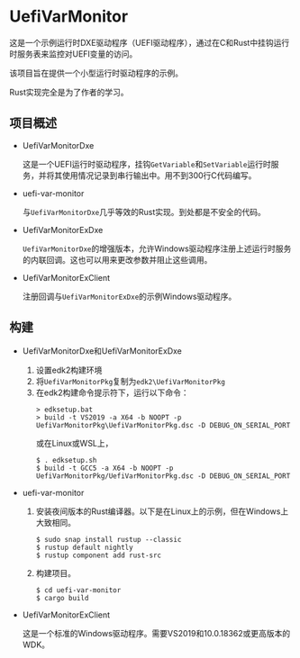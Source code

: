 UefiVarMonitor
===============

这是一个示例运行时DXE驱动程序（UEFI驱动程序），通过在C和Rust中挂钩运行时服务表来监控对UEFI变量的访问。

该项目旨在提供一个小型运行时驱动程序的示例。

Rust实现完全是为了作者的学习。

项目概述
------------------

* UefiVarMonitorDxe

    这是一个UEFI运行时驱动程序，挂钩`GetVariable`和`SetVariable`运行时服务，并将其使用情况记录到串行输出中。用不到300行C代码编写。

* uefi-var-monitor

    与`UefiVarMonitorDxe`几乎等效的Rust实现。到处都是不安全的代码。

* UefiVarMonitorExDxe

    `UefiVarMonitorDxe`的增强版本，允许Windows驱动程序注册上述运行时服务的内联回调。这也可以用来更改参数并阻止这些调用。

* UefiVarMonitorExClient

    注册回调与`UefiVarMonitorExDxe`的示例Windows驱动程序。

构建
---------

* UefiVarMonitorDxe和UefiVarMonitorExDxe

    1. 设置edk2构建环境
    2. 将`UefiVarMonitorPkg`复制为`edk2\UefiVarMonitorPkg`
    3. 在edk2构建命令提示符下，运行以下命令：
        ```
        > edksetup.bat
        > build -t VS2019 -a X64 -b NOOPT -p UefiVarMonitorPkg\UefiVarMonitorPkg.dsc -D DEBUG_ON_SERIAL_PORT
        ```
       或在Linux或WSL上，
        ```
        $ . edksetup.sh
        $ build -t GCC5 -a X64 -b NOOPT -p UefiVarMonitorPkg/UefiVarMonitorPkg.dsc -D DEBUG_ON_SERIAL_PORT
        ```

* uefi-var-monitor

    1. 安装夜间版本的Rust编译器。以下是在Linux上的示例，但在Windows上大致相同。
        ```
        $ sudo snap install rustup --classic
        $ rustup default nightly
        $ rustup component add rust-src
        ```
    2. 构建项目。
        ```
        $ cd uefi-var-monitor
        $ cargo build
        ```

* UefiVarMonitorExClient

    这是一个标准的Windows驱动程序。需要VS2019和10.0.18362或更高版本的WDK。
 

